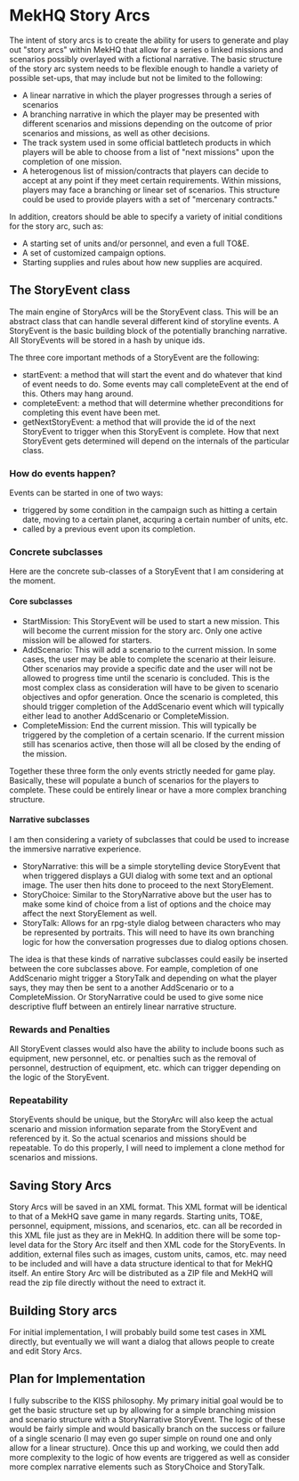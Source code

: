 # MekHQ Story Arcs

The intent of story arcs is to create the ability for users to generate and play out "story arcs" within MekHQ that allow for a series o linked missions and scenarios possibly overlayed with a fictional narrative. The basic structure of the story arc system needs to be flexible enough to handle a variety of possible set-ups, that may include but not be limited to the following:

- A linear narrative in which the player progresses through a series of scenarios
- A branching narrative in which the player may be presented with different scenarios and missions depending on the outcome of prior scenarios and missions, as well as other decisions.
- The track system used in some official battletech products in which players will be able to choose from a list of "next missions" upon the completion of one mission.
- A heterogenous list of mission/contracts that players can decide to accept at any point if they meet certain requirements. Within missions, players may face a branching or linear set of scenarios. This structure could be used to provide players with a set of "mercenary contracts."

In addition, creators should be able to specify a variety of initial conditions for the story arc, such as:

- A starting set of units and/or personnel, and even a full TO&E.
- A set of customized campaign options.
- Starting supplies and rules about how new supplies are acquired.

## The StoryEvent class

The main engine of StoryArcs will be the StoryEvent class. This will be an abstract class that can handle several different kind of storyline events. A StoryEvent is the basic building block of the potentially branching narrative. All StoryEvents will be stored in a hash by unique ids.

The three core important methods of a StoryEvent are the following:
- startEvent: a method that will start the event and do whatever that kind of event needs to do. Some events may call completeEvent at the end of this. Others may hang around.
- completeEvent: a method that will determine whether preconditions for completing this event have been met.
- getNextStoryEvent: a method that will provide the id of the next StoryEvent to trigger when this StoryEvent is complete. How that next StoryEvent gets determined will depend on the internals of the particular class.

### How do events happen?

Events can be started in one of two ways:
- triggered by some condition in the campaign such as hitting a certain date, moving to a certain planet, acquring a certain number of units, etc.
- called by a previous event upon its completion.

### Concrete subclasses

Here are the concrete sub-classes of a StoryEvent that I am considering at the moment.

#### Core subclasses

- StartMission: This StoryEvent will be used to start a new mission. This will become the current mission for the story arc. Only one active mission will be allowed for starters.
- AddScenario: This will add a scenario to the current mission. In some cases, the user may be able to complete the scenario at their leisure. Other scenarios may provide a specific date and the user will not be allowed to progress time until the scenario is concluded. This is the most complex class as consideration will have to be given to scenario objectives and opfor generation. Once the scenario is completed, this should trigger completion of the AddScenario event which will typically either lead to another AddScenario or CompleteMission.
- CompleteMission: End the current mission. This will typically be triggered by the completion of a certain scenario. If the current mission still has scenarios active, then those will all be closed by the ending of the mission.

Together these three form the only events strictly needed for game play. Basically, these will populate a bunch of scenarios for the players to complete. These could be entirely linear or have a more complex branching structure.

#### Narrative subclasses

I am then considering a variety of subclasses that could be used to increase the immersive narrative experience. 

- StoryNarrative: this will be a simple storytelling device StoryEvent that when triggered displays a GUI dialog with some text and an optional image. The user then hits done to proceed to the next StoryElement.
- StoryChoice: Similar to the StoryNarrative above but the user has to make some kind of choice from a list of options and the choice may affect the next StoryElement as well.
- StoryTalk: Allows for an rpg-style dialog between characters who may be represented by portraits. This will need to have its own branching logic for how the conversation progresses due to dialog options chosen.

The idea is that these kinds of narrative subclasses could easily be inserted between the core subclasses above. For eample, completion of one AddScenario might trigger a StoryTalk and depending on what the player says, they may then be sent to a another AddScenario or to a CompleteMission. Or StoryNarrative could be used to give some nice descriptive fluff between an entirely linear narrative structure.

### Rewards and Penalties

All StoryEvent classes would also have the ability to include boons such as equipment, new personnel, etc. or penalties such as the removal of personnel, destruction of equipment, etc. which can trigger depending on the logic of the StoryEvent.

### Repeatability

StoryEvents should be unique, but the StoryArc will also keep the actual scenario and mission information separate from the StoryEvent and referenced by it. So the actual scenarios and missions should be repeatable. To do this properly, I will need to implement a clone method for scenarios and missions.

## Saving Story Arcs

Story Arcs will be saved in an XML format. This XML format will be identical to that of a MekHQ save game in many regards. Starting units, TO&E, personnel, equipment, missions, and scenarios, etc. can all be recorded in this XML file just as they are in MekHQ. In addition there will be some top-level data for the Story Arc itself and then XML code for the StoryEvents. In addition, external files such as images, custom units, camos, etc. may need to be included and will have a data structure identical to that for MekHQ itself. An entire Story Arc will be distributed as a ZIP file and MekHQ will read the zip file directly without the need to extract it.

## Building Story arcs

For initial implementation, I will probably build some test cases in XML directly, but eventually we will want a dialog that allows people to create and edit Story Arcs.

## Plan for Implementation

I fully subscribe to the KISS philosophy. My primary initial goal would be to get the basic structure set up by allowing for a simple branching mission and scenario structure with a StoryNarrative StoryEvent. The logic of these would be fairly simple and would basically branch on the success or failure of a single scenario (I may even go super simple on round one and only allow for a linear structure). Once this up and working, we could then add more complexity to the logic of how events are triggered as well as consider more complex narrative elements such as StoryChoice and StoryTalk.
